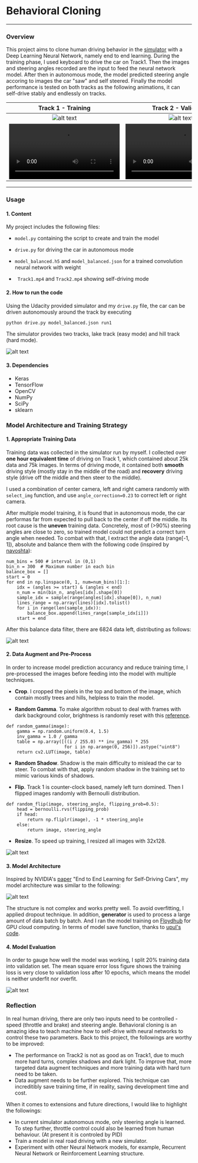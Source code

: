 ﻿# **Behavioral Cloning** 


---

### **Overview**

This project aims to clone human driving behavior in the [simulator](https://d17h27t6h515a5.cloudfront.net/topher/2017/February/58ae4419_windows-sim/windows-sim.zip) with a Deep Learning Neural Network, namely end to end learning. During the training phase, I used keyboard to drive the car on Track1. Then the images and steering angles recorded are the input to feed the neural network model. After then in autonomous mode, the model predicted steering angle accoring to images the car "saw" and self steered. Finally the model performance is tested on both tracks as the following animations, it can self-drive stably and endlessly on tracks.

| Track 1 - Training | Track 2 - Validation|
| :-: | :-: |
| ![alt text][gif1] | ![alt text][gif2] |
| ![Track1.mp4][video1] | ![Track2.mp4][video2] |


[//]: # (Image References)

[image1]: ./img/track_view.png "Two Tracks"

[image3]: ./img/image_process.png "Image Process"

[image4]: ./img/NVIDIA_model.png "Model Architecture"

[image5]: ./img/model_evaluation_balance.png "Model Accurency"

[gif1]: ./img/Track1_gif.gif "Track1 gif"

[gif2]: ./img/Track2_gif.gif "Track2 gif"

[image8]: ./img/Steering_angle_distribution.png "Steering Angle Distribution"

[video1]: ./Track1.mp4 "Track1 video"

[video2]: ./Track2.mp4 "Track2 video"

---

### Usage

#### 1. Content

My project includes the following files:

* `model.py` containing the script to create and train the model

* `drive.py` for driving the car in autonomous mode

* `model_balanced.h5` and `model_balanced.json` for a trained convolution neural network with weight

* ` Track1.mp4` and `Track2.mp4` showing self-driving mode


#### 2. How to run the code

Using the Udacity provided simulator and my ```drive.py``` file, the car can be driven autonomously around the track by executing 

```sh
python drive.py model_balanced.json run1
```
The simulator provides two tracks, lake track (easy mode) and hill track (hard mode).

![alt text][image1]

#### 3. Dependencies
* Keras
* TensorFlow
* OpenCV
* NumPy
* SciPy
* sklearn

### Model Architecture and Training Strategy

#### 1. Appropriate Training Data

Training data was collected in the simulator run by myself. I collected over **one hour equivalent time** of driving on Track 1, which contained about 25k data and 75k images. In terms of driving mode, it contained both **smooth** driving style (mostly stay in the middle of the road) and **recovery** driving style (drive off the middle and then steer to the middle).

I used a combination of center camera, left and right camera randomly with `select_img` function, and use `angle_correction=0.23` to correct left or right camera.

After multiple model training, it is found that in autonomous mode, the car performas far from expected to pull back to the center if off the middle. Its root cause is the **uneven** training data. Concretely, most of (>90%) steering angles are close to zero, so trained model could not predict a correct turn angle when needed. To combat with that, I extract the angle data (range[-1, 1]), absolute and balance them with the following code (inspired by [navoshta](https://github.com/navoshta/behavioral-cloning)):

```
num_bins = 500 # interval in (0,1)
bin_n = 300  # Maximum number in each bin
balance_box = []
start = 0
for end in np.linspace(0, 1, num=num_bins)[1:]:
    idx = (angles >= start) & (angles < end)
    n_num = min(bin_n, angles[idx].shape[0])
    sample_idx = sample(range(angles[idx].shape[0]), n_num)
    lines_range = np.array(lines)[idx].tolist()
    for i in range(len(sample_idx)):
        balance_box.append(lines_range[sample_idx[i]])
    start = end
```
After this balance data filter, there are 6824 data left, distributing as follows:

![alt text][image8]

#### 2. Data Augment and Pre-Process

In order to increase model prediction accurancy and reduce training time, I pre-processed the images before feeding into the model with multiple techniques. 

* **Crop**. I cropped the pixels in the top and bottom of the image, which contain mostly trees and hills, helpless to train the model.

* **Random Gamma**. To make algorithm robust to deal with frames with dark background color, brightness is randomly reset with this [reference](http://www.pyimagesearch.com/2015/10/05/opencv-gamma-correction/).
```
def random_gamma(image):
    gamma = np.random.uniform(0.4, 1.5)
    inv_gamma = 1.0 / gamma
    table = np.array([((i / 255.0) ** inv_gamma) * 255
                      for i in np.arange(0, 256)]).astype("uint8")
    return cv2.LUT(image, table)
```
* **Random Shadow**. Shadow is the main difficulty to mislead the car to steer. To combat with that, apply random shadow in the training set to mimic various kinds of shadows.

* **Flip**. Track 1 is counter-clock based, namely left turn domined. Then I flipped images randomly with Bernoulli distribution. 
```
def random_flip(image, steering_angle, flipping_prob=0.5):
    head = bernoulli.rvs(flipping_prob)
    if head:
        return np.fliplr(image), -1 * steering_angle
    else:
        return image, steering_angle
```

* **Resize**. To speed up training, I resized all images with 32x128.

![alt text][image3]

#### 3. Model Architecture

Inspired by NVIDIA's [paper](https://images.nvidia.com/content/tegra/automotive/images/2016/solutions/pdf/end-to-end-dl-using-px.pdf) "End to End Learning for Self-Driving Cars", my model architecture was similar to the following:

![alt text][image4]

The structure is not complex and works pretty well. To avoid overfitting, I applied dropout technique.
In addition, **generator** is used to process a large amount of data batch by batch. And I ran the model training on [Floydhub](https://www.floydhub.com) for GPU cloud computing.
In terms of model save function, thanks to [upul's code](https://github.com/upul/Behavioral-Cloning/blob/master/helper.py).

#### 4. Model Evaluation

In order to gauge how well the model was working, I split 20% training data into validation set. The mean square error loss figure shows the training loss is very close to validation loss after 10 epochs, which means the model is neither underfit nor overfit. 

![alt text][image5]

### Reflection

In real human driving, there are only two inputs need to be controlled - speed (throttle and brake) and steering angle. Behavioral cloning is an amazing idea to teach machine how to self-drive with neural networks to control these two parameters. Back to this project, the followings are worthy to be improved:

 - The performance on Track2 is not as good as on Track1, due to much more hard turns, complex shadows and dark light. To improve that, more targeted data augment techniques and more training data with hard turn need to be taken.
 - Data augment needs to be further explored. This technique can increditibly save training time, if in reality, saving development time and cost.

When it comes to extensions and future directions, I would like to highlight the followings:

 - In current simulator autonomous mode, only steering angle is learned. To step further, throttle control could also be learned from human behaviour. (At present it is controled by PID)
 - Train a model in real road driving with a new simulator.
 - Experiment with other Neural Network models, for example, Recurrent Neural Network or Reinforcement Learning structure.

